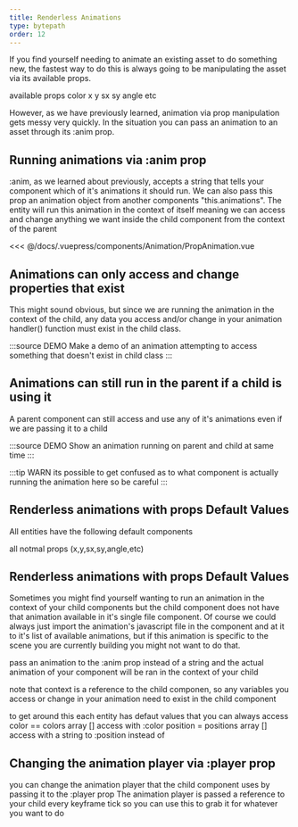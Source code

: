 ```yaml
---
title: Renderless Animations
type: bytepath
order: 12
---
```

If you find yourself needing to animate an existing asset to do something new, the fastest way to do this is always going to be manipulating the asset via its available props.

available props
color
x
y
sx
sy
angle
etc
 
However, as we have previously learned, animation via prop manipulation gets messy very quickly. In the situation you can pass an animation to an asset through its
:anim prop.  

## Running animations via :anim prop
:anim, as we learned about previously, accepts a string that tells your component which of it's animations it should run. We can also pass this prop an animation object from another components "this.animations". The entity will run this animation in the context of itself meaning we can access and change anything we want inside the child component from the context of the parent 


<<< @/docs/.vuepress/components/Animation/PropAnimation.vue

<Demo :end="2500" v-slot="{ keyframe }">
<Animation-PropAnimation :keyframe="keyframe" />
</Demo>  

## Animations can only access and change properties that exist
This might sound obvious, but since we are running the animation in the context of the child, any data you access and/or change in your animation handler() function must exist in the child class. 

:::source DEMO
Make a demo of an animation attempting to access something that doesn't exist in
child class
:::


## Animations can still run in the parent if a child is using it
A parent component can still access and use any of it's animations even if we are passing it to a child 

:::source DEMO
Show an animation running on parent and child at same time
:::


:::tip WARN
its possible to get confused as to what component is actually running the animation here so be careful
:::

## Renderless animations with props Default Values
All entities have the following default components

all notmal props (x,y,sx,sy,angle,etc)
## Renderless animations with props Default Values





Sometimes you might find yourself wanting to run an animation in the context of your child components but the child component does not have that animation available in it's single file component. 
Of course we could always just import the animation's javascript file in the component and at it to it's list of available animations, but if this animation is specific to the scene you are 
currently building you might not want to do that. 
 

pass an animation to the :anim prop instead of a string and the actual animation of your component will be ran in the context of your 
child

note that context is a reference to the child componen, so any variables you access or change in your animation need to exist in the child component

to get around this each entity has defaut values that you can always access 
color == colors array []   access with :color
position = positions array []  access with a string to :position instead of


## Changing the animation player via :player prop
you can change the animation player that the child component uses by passing it to the :player prop
The animation player is passed a reference to your child every keyframe tick so you can use this to grab it for whatever you want to do 

